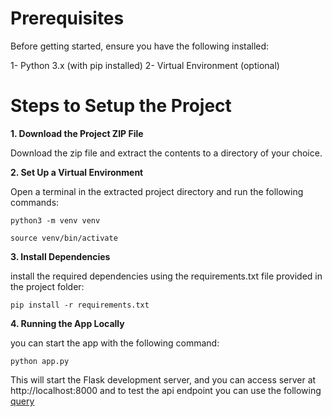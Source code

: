 ﻿# Prerequisites

Before getting started, ensure you have the following installed:

1- Python 3.x (with pip installed)
2- Virtual Environment (optional)

# Steps to Setup the Project

**1. Download the Project ZIP File**

Download the zip file and extract the contents to a directory of your choice.

  

**2. Set Up a Virtual Environment**

Open a terminal in the extracted project directory and run the following commands:

    python3 -m venv venv
    
    source venv/bin/activate

  

**3. Install Dependencies**

install the required dependencies using the requirements.txt file provided in the project folder:

    pip install -r requirements.txt

  

**4. Running the App Locally**

you can start the app with the following command:

    python app.py

This will start the Flask development server, and you can access server at http://localhost:8000 and to test the api endpoint you can use the following [query](http://localhost:8000/api/v1/delivery-order-price?venue_slug=home-assignment-venue-helsinki&cart_value=1000&user_lat=60.17094&user_lon=24.93087)
